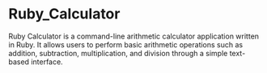 # Ruby_Calculator
Ruby Calculator is a command-line arithmetic calculator application written in Ruby. It allows users to perform basic arithmetic operations such as addition, subtraction, multiplication, and division through a simple text-based interface.

